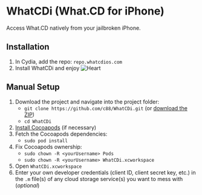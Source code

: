 WhatCDi (What.CD for iPhone)
============================

Access What.CD natively from your jailbroken iPhone.

## Installation

1. In Cydia, add the repo: `repo.whatcdios.com`
2. Install WhatCDi and enjoy ![Heart](https://whatimg.com/i/USJX7V.png)

## Manual Setup

1. Download the project and navigate into the project folder:
    * `git clone https://github.com/c88/WhatCDi.git` (or [download the ZIP](https://github.com/c88/WhatCDi/archive/master.zip))
    * `cd WhatCDi`
2. [Install Cocoapods](http://cocoapods.org/) (if necessary)
3. Fetch the Cocoapods dependencies:
    * `sudo pod install`
4. Fix Cocoapods ownership:
    * `sudo chown -R <yourUsername> Pods`
    * `sudo chown -R <yourUsername> WhatCDi.xcworkspace`
5. Open `WhatCDi.xcworkspace`
6. Enter your own developer credentials (client ID, client secret key, etc.) in the `.m` file(s) of any cloud storage service(s) you want to mess with (*optional*)
